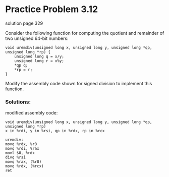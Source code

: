 # Practice Problem 3.12
solution page 329

Consider the following function for computing the quotient and remainder of two
unsigned 64-bit numbers:
```
void uremdiv(unsigned long x, unsigned long y, unsigned long *qp, unsigned long *rp) {
    unsigned long q = x/y;
    unsigned long r = x%y;
    *qp q;
    *rp = r;
}
```
Modify the assembly code shown for signed division to implement this function.

### Solutions:
modified assembly code:
```
void uremdiv(unsigned long x, unsigned long y, unsigned long *qp, unsigned long *rp)
x in %rdi, y in %rsi, qp in %rdx, rp in %rcx
```
```
uremdiv:
movq %rdx, %r8
movq %rdi, %rax
movl $0, %rdx
divq %rsi
movq %rax, (%r8)
movq %rdx, (%rcx)
ret
```